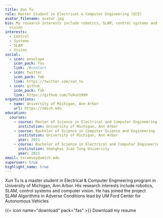 ```yaml
---
title: Xun Tu
role: Master Student in Electrical & Computer Engineering (ECE)
avatar_filename: avatar.jpg
bio: My research interests include robotics, SLAM, control systems and computer
  vision
interests:
  - Control
  - Systems
  - SLAM
  - Vision
social:
  - icon: envelope
    icon_pack: fas
    link: /#contact
  - icon: twitter
    icon_pack: fab
    link: https://twitter.com/xun_tu
  - icon: github
    icon_pack: fab
    link: https://github.com/TuXun1999
organizations:
  - name: University of Michigan, Ann Arbor
    url: https://umich.edu
education:
  courses:
    - course: Master of Science in Electrical and Computer Engineering
      institution: University of Michigan, Ann Arbor
    - course: Bachelor of Science in Computer Science and Engineering
      institution: University of Michigan, Ann Arbor
      year: 2021
    - course: Bachelor of Science in Electrical and Computer Engineering
      institution: Shanghai Jiao Tong University
      year: 2021
email: txramsey@umich.edu
superuser: true
highlight_name: true
---
```

Xun Tu is a master student in Electrical & Computer Engineering program in University of Michigan, Ann Arbor. His research interests include robotics, SLAM, control systems and computer vision. He has joined the project SLAM Algorithms in Adverse Conditions lead by UM Ford Center for Autonomous Vehicles 

{{< icon name="download" pack="fas" >}} Download my <a download="/uploads/CV_XUN_TU.pdf">resume</a>
